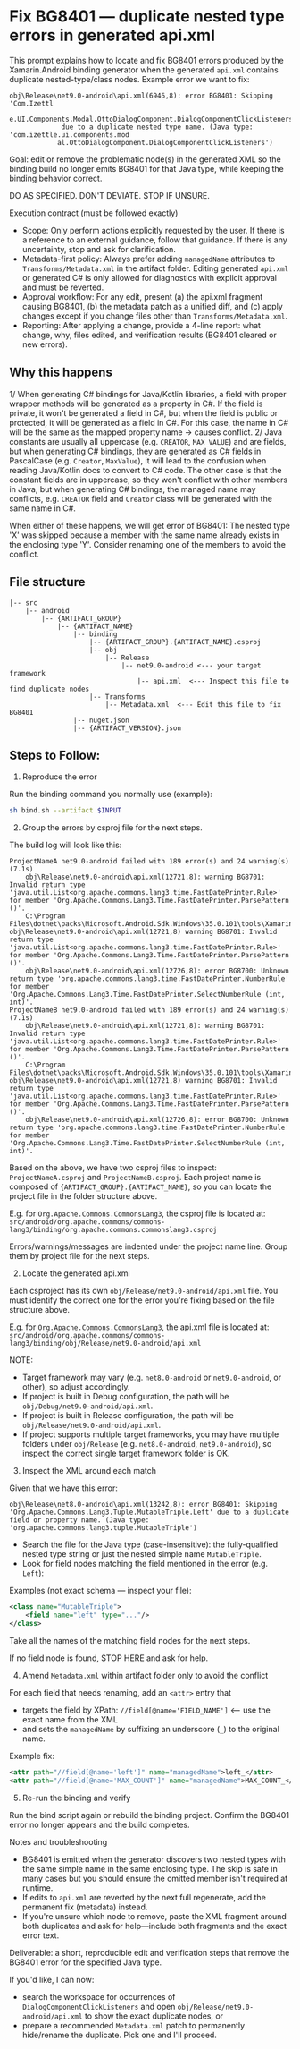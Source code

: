 # Fix BG8401 — duplicate nested type errors in generated api.xml

This prompt explains how to locate and fix BG8401 errors produced by the Xamarin.Android binding generator when the generated `api.xml` contains duplicate nested-type/class nodes. Example error we want to fix:

```
obj\Release\net9.0-android\api.xml(6946,8): error BG8401: Skipping 'Com.Izettl
			e.UI.Components.Modal.OttoDialogComponent.DialogComponentClickListeners.CREATOR'
			 due to a duplicate nested type name. (Java type: 'com.izettle.ui.components.mod
			al.OttoDialogComponent.DialogComponentClickListeners')
```

Goal: edit or remove the problematic node(s) in the generated XML so the binding build no longer emits BG8401 for that Java type, while keeping the binding behavior correct.

DO AS SPECIFIED. DON'T DEVIATE. STOP IF UNSURE.

Execution contract (must be followed exactly)

- Scope: Only perform actions explicitly requested by the user. If there is a reference to an external guidance, follow that guidance. If there is any uncertainty, stop and ask for clarification.
- Metadata-first policy: Always prefer adding `managedName` attributes to `Transforms/Metadata.xml` in the artifact folder. Editing generated `api.xml` or generated C# is only allowed for diagnostics with explicit approval and must be reverted.
- Approval workflow: For any edit, present (a) the api.xml fragment causing BG8401, (b) the metadata patch as a unified diff, and (c) apply changes except if you change files other than `Transforms/Metadata.xml`.
- Reporting: After applying a change, provide a 4-line report: what change, why, files edited, and verification results (BG8401 cleared or new errors).

## Why this happens

1/ When generating C# bindings for Java/Kotlin libraries, a field with proper wrapper methods will be generated as a property in C#. If the field is private, it won't be generated a field in C#, but when the field is public or protected, it will be generated as a field in C#. For this case, the name in C# will be the same as the mapped property name -> causes conflict.
2/ Java constants are usually all uppercase (e.g. `CREATOR`, `MAX_VALUE`) and are fields, but when generating C# bindings, they are generated as C# fields in PascalCase (e.g. `Creator`, `MaxValue`), it will lead to the confusion when reading Java/Kotlin docs to convert to C# code. The other case is that the constant fields are in uppercase, so they won't conflict with other members in Java, but when generating C# bindings, the managed name may conflicts, e.g. `CREATOR` field and `Creator` class will be generated with the same name in C#.

When either of these happens, we will get error of BG8401: The nested type 'X' was skipped because a member with the same name already exists in the enclosing type 'Y'. Consider renaming one of the members to avoid the conflict.

## File structure

```
|-- src
    |-- android
        |-- {ARTIFACT_GROUP}
            |-- {ARTIFACT_NAME}
                |-- binding
                    |-- {ARTIFACT_GROUP}.{ARTIFACT_NAME}.csproj
                    |-- obj
                        |-- Release
                            |-- net9.0-android <--- your target framework
                                |-- api.xml  <--- Inspect this file to find duplicate nodes
                    |-- Transforms
                        |-- Metadata.xml  <--- Edit this file to fix BG8401
                |-- nuget.json
                |-- {ARTIFACT_VERSION}.json 
```

## Steps to Follow:

1) Reproduce the error

Run the binding command you normally use (example):

```bash
sh bind.sh --artifact $INPUT
```

2) Group the errors by csproj file for the next steps.

The build log will look like this:

```
ProjectNameA net9.0-android failed with 189 error(s) and 24 warning(s) (7.1s)
    obj\Release\net9.0-android\api.xml(12721,8): warning BG8701: Invalid return type 'java.util.List<org.apache.commons.lang3.time.FastDatePrinter.Rule>' for member 'Org.Apache.Commons.Lang3.Time.FastDatePrinter.ParsePattern ()'.
    C:\Program Files\dotnet\packs\Microsoft.Android.Sdk.Windows\35.0.101\tools\Xamarin.Android.Bindings.Core.targets(97,5): obj\Release\net9.0-android\api.xml(12721,8) warning BG8701: Invalid return type 'java.util.List<org.apache.commons.lang3.time.FastDatePrinter.Rule>' for member 'Org.Apache.Commons.Lang3.Time.FastDatePrinter.ParsePattern ()'.
    obj\Release\net9.0-android\api.xml(12726,8): error BG8700: Unknown return type 'org.apache.commons.lang3.time.FastDatePrinter.NumberRule' for member 'Org.Apache.Commons.Lang3.Time.FastDatePrinter.SelectNumberRule (int, int)'.
ProjectNameB net9.0-android failed with 189 error(s) and 24 warning(s) (7.1s)
    obj\Release\net9.0-android\api.xml(12721,8): warning BG8701: Invalid return type 'java.util.List<org.apache.commons.lang3.time.FastDatePrinter.Rule>' for member 'Org.Apache.Commons.Lang3.Time.FastDatePrinter.ParsePattern ()'.
    C:\Program Files\dotnet\packs\Microsoft.Android.Sdk.Windows\35.0.101\tools\Xamarin.Android.Bindings.Core.targets(97,5): obj\Release\net9.0-android\api.xml(12721,8) warning BG8701: Invalid return type 'java.util.List<org.apache.commons.lang3.time.FastDatePrinter.Rule>' for member 'Org.Apache.Commons.Lang3.Time.FastDatePrinter.ParsePattern ()'.
    obj\Release\net9.0-android\api.xml(12726,8): error BG8700: Unknown return type 'org.apache.commons.lang3.time.FastDatePrinter.NumberRule' for member 'Org.Apache.Commons.Lang3.Time.FastDatePrinter.SelectNumberRule (int, int)'.
```

Based on the above, we have two csproj files to inspect: `ProjectNameA.csproj` and `ProjectNameB.csproj`. Each project name is composed of `{ARTIFACT_GROUP}.{ARTIFACT_NAME}`, so you can locate the project file in the folder structure above.

E.g. for `Org.Apache.Commons.CommonsLang3`, the csproj file is located at: `src/android/org.apache.commons/commons-lang3/binding/org.apache.commons.commonslang3.csproj`

Errors/warnings/messages are indented under the project name line. Group them by project file for the next steps.

2) Locate the generated api.xml

Each csproject has its own `obj/Release/net9.0-android/api.xml` file. You must identify the correct one for the error you're fixing based on the file structure above.

E.g. for `Org.Apache.Commons.CommonsLang3`, the api.xml file is located at: `src/android/org.apache.commons/commons-lang3/binding/obj/Release/net9.0-android/api.xml`

NOTE: 
- Target framework may vary (e.g. `net8.0-android` or `net9.0-android`, or other), so adjust accordingly.
- If project is built in Debug configuration, the path will be `obj/Debug/net9.0-android/api.xml`.
- If project is built in Release configuration, the path will be `obj/Release/net9.0-android/api.xml`.
- If project supports multiple target frameworks, you may have multiple folders under `obj/Release` (e.g. `net8.0-android`, `net9.0-android`), so inspect the correct single target framework folder is OK.

3) Inspect the XML around each match

Given that we have this error:

```
obj\Release\net8.0-android\api.xml(13242,8): error BG8401: Skipping 'Org.Apache.Commons.Lang3.Tuple.MutableTriple.Left' due to a duplicate field or property name. (Java type: 'org.apache.commons.lang3.tuple.MutableTriple')
```

- Search the file for the Java type (case-insensitive): the fully-qualified nested type string or just the nested simple name `MutableTriple`.
- Look for field nodes matching the field mentioned in the error (e.g. `Left`):

Examples (not exact schema — inspect your file):

```xml
<class name="MutableTriple">
	<field name="left" type="..."/>
</class>
```

Take all the names of the matching field nodes for the next steps.

If no field node is found, STOP HERE and ask for help.

4) Amend `Metadata.xml` within artifact folder only to avoid the conflict

For each field that needs renaming, add an `<attr>` entry that 
- targets the field by XPath: `//field[@name='FIELD_NAME']` <-- use the exact name from the XML
- and sets the `managedName` by suffixing an underscore (`_`) to the original name.

Example fix:
```xml
<attr path="//field[@name='left']" name="managedName">left_</attr>
<attr path="//field[@name='MAX_COUNT']" name="managedName">MAX_COUNT_</attr>
```

5) Re-run the binding and verify

Run the bind script again or rebuild the binding project. Confirm the BG8401 error no longer appears and the build completes.

Notes and troubleshooting
- BG8401 is emitted when the generator discovers two nested types with the same simple name in the same enclosing type. The skip is safe in many cases but you should ensure the omitted member isn't required at runtime.
- If edits to `api.xml` are reverted by the next full regenerate, add the permanent fix (metadata) instead.
- If you're unsure which node to remove, paste the XML fragment around both duplicates and ask for help—include both fragments and the exact error text.

Deliverable: a short, reproducible edit and verification steps that remove the BG8401 error for the specified Java type.

If you'd like, I can now:
- search the workspace for occurrences of `DialogComponentClickListeners` and open `obj/Release/net9.0-android/api.xml` to show the exact duplicate nodes, or
- prepare a recommended `Metadata.xml` patch to permanently hide/rename the duplicate.
Pick one and I'll proceed.


